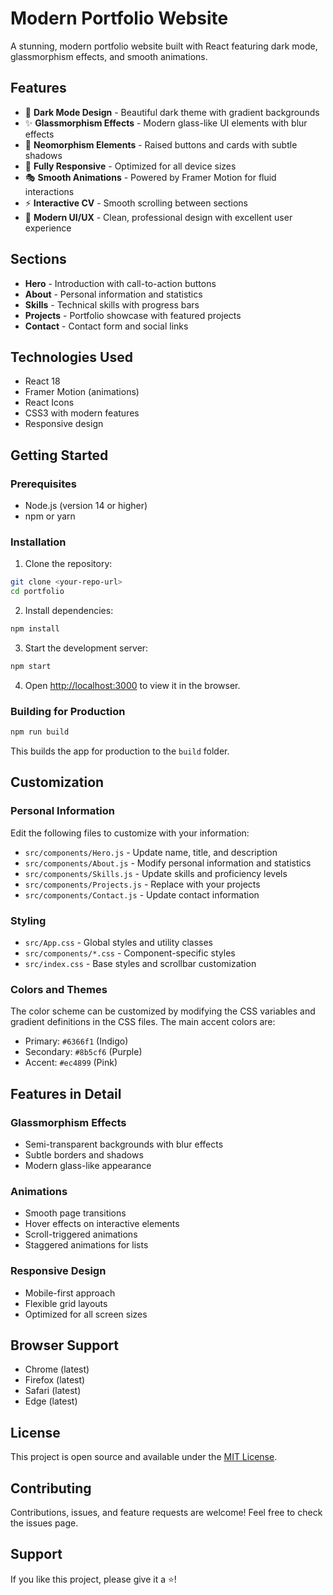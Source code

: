 # Modern Portfolio Website

A stunning, modern portfolio website built with React featuring dark mode, glassmorphism effects, and smooth animations.

## Features

- 🌙 **Dark Mode Design** - Beautiful dark theme with gradient backgrounds
- ✨ **Glassmorphism Effects** - Modern glass-like UI elements with blur effects
- 🎨 **Neomorphism Elements** - Raised buttons and cards with subtle shadows
- 📱 **Fully Responsive** - Optimized for all device sizes
- 🎭 **Smooth Animations** - Powered by Framer Motion for fluid interactions
- ⚡ **Interactive CV** - Smooth scrolling between sections
- 🎯 **Modern UI/UX** - Clean, professional design with excellent user experience

## Sections

- **Hero** - Introduction with call-to-action buttons
- **About** - Personal information and statistics
- **Skills** - Technical skills with progress bars
- **Projects** - Portfolio showcase with featured projects
- **Contact** - Contact form and social links

## Technologies Used

- React 18
- Framer Motion (animations)
- React Icons
- CSS3 with modern features
- Responsive design

## Getting Started

### Prerequisites

- Node.js (version 14 or higher)
- npm or yarn

### Installation

1. Clone the repository:
```bash
git clone <your-repo-url>
cd portfolio
```

2. Install dependencies:
```bash
npm install
```

3. Start the development server:
```bash
npm start
```

4. Open [http://localhost:3000](http://localhost:3000) to view it in the browser.

### Building for Production

```bash
npm run build
```

This builds the app for production to the `build` folder.

## Customization

### Personal Information

Edit the following files to customize with your information:

- `src/components/Hero.js` - Update name, title, and description
- `src/components/About.js` - Modify personal information and statistics
- `src/components/Skills.js` - Update skills and proficiency levels
- `src/components/Projects.js` - Replace with your projects
- `src/components/Contact.js` - Update contact information

### Styling

- `src/App.css` - Global styles and utility classes
- `src/components/*.css` - Component-specific styles
- `src/index.css` - Base styles and scrollbar customization

### Colors and Themes

The color scheme can be customized by modifying the CSS variables and gradient definitions in the CSS files. The main accent colors are:
- Primary: `#6366f1` (Indigo)
- Secondary: `#8b5cf6` (Purple)
- Accent: `#ec4899` (Pink)

## Features in Detail

### Glassmorphism Effects
- Semi-transparent backgrounds with blur effects
- Subtle borders and shadows
- Modern glass-like appearance

### Animations
- Smooth page transitions
- Hover effects on interactive elements
- Scroll-triggered animations
- Staggered animations for lists

### Responsive Design
- Mobile-first approach
- Flexible grid layouts
- Optimized for all screen sizes

## Browser Support

- Chrome (latest)
- Firefox (latest)
- Safari (latest)
- Edge (latest)

## License

This project is open source and available under the [MIT License](LICENSE).

## Contributing

Contributions, issues, and feature requests are welcome! Feel free to check the issues page.

## Support

If you like this project, please give it a ⭐️!
